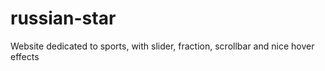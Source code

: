 # russian-star
Website dedicated to sports, with slider, fraction, scrollbar and nice hover effects
